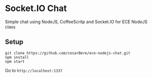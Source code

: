 # Socket.IO Chat 

Simple chat using NodeJS, CoffeeScritp and Socket.IO for ECE NodeJS class

## Setup 

```shell 
git clone https://github.com/cesarBere/ece-nodejs-chat.git 
npm install 
npm start 
```

Go to `http://localhost:1337` 